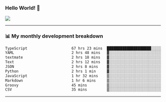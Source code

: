 ### Hello World! 👋

<a>
  <img align="center" src="https://github-readme-stats.vercel.app/api?username=megatunger&count_private=true&include_all_commits=true&bg_color=30,56CCF2,2F80ED&title_color=fff&text_color=fff" />
</a>

------
### 📊 My monthly development breakdown

<!--START_SECTION:waka-->

```txt
TypeScript                    67 hrs 23 mins  ████████████████████░░░░░   79.41 %
YAML                          2 hrs 48 mins   ▓░░░░░░░░░░░░░░░░░░░░░░░░   03.31 %
textmate                      2 hrs 18 mins   ▓░░░░░░░░░░░░░░░░░░░░░░░░   02.71 %
Text                          2 hrs 12 mins   ▓░░░░░░░░░░░░░░░░░░░░░░░░   02.60 %
JSON                          2 hrs 8 mins    ▓░░░░░░░░░░░░░░░░░░░░░░░░   02.52 %
Python                        2 hrs 1 min     ▓░░░░░░░░░░░░░░░░░░░░░░░░   02.40 %
JavaScript                    1 hr 32 mins    ▒░░░░░░░░░░░░░░░░░░░░░░░░   01.81 %
Markdown                      1 hr 6 mins     ▒░░░░░░░░░░░░░░░░░░░░░░░░   01.31 %
Groovy                        45 mins         ▒░░░░░░░░░░░░░░░░░░░░░░░░   00.90 %
CSV                           35 mins         ▒░░░░░░░░░░░░░░░░░░░░░░░░   00.71 %
```

<!--END_SECTION:waka-->

------
